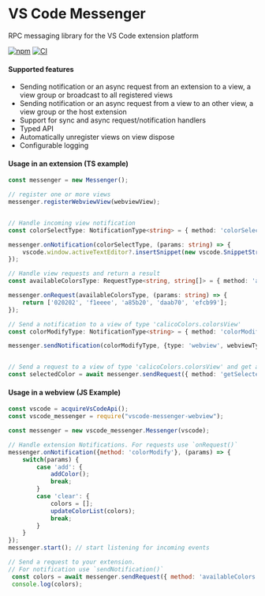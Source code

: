 # VS Code Messenger
RPC messaging library for the VS Code extension platform

[![npm](https://img.shields.io/npm/v/vscode-messenger)](https://www.npmjs.com/package/vscode-messenger) [![CI](https://github.com/TypeFox/vscode-messenger/actions/workflows/main.yml/badge.svg)](https://github.com/TypeFox/vscode-messenger/actions/workflows/main.yml)

#### Supported features

- Sending notification or an async request from an extension to a view, a view group or broadcast to all registered views
- Sending notification or an async request from a view to an other view, a view group or the host extension
- Support for sync and async request/notification handlers
- Typed API
- Automatically unregister views on view dispose
- Configurable logging


#### Usage in an extension (TS example)

```ts
const messenger = new Messenger();

// register one or more views
messenger.registerWebviewView(webviewView);


// Handle incoming view notification
const colorSelectType: NotificationType<string> = { method: 'colorSelected' };

messenger.onNotification(colorSelectType, (params: string) => {
    vscode.window.activeTextEditor?.insertSnippet(new vscode.SnippetString(`#${params}`));
});

// Handle view requests and return a result
const availableColorsType: RequestType<string, string[]> = { method: 'availableColor' };

messenger.onRequest(availableColorsType, (params: string) => {
    return ['020202', 'f1eeee', 'a85b20', 'daab70', 'efcb99'];
});

// Send a notification to a view of type 'calicoColors.colorsView'
const colorModifyType: NotificationType<string> = { method: 'colorModify' };

messenger.sendNotification(colorModifyType, {type: 'webview', webviewType: 'calicoColors.colorsView' }, 'clear');


// Send a request to a view of type 'calicoColors.colorsView' and get a result
const selectedColor = await messenger.sendRequest({ method: 'getSelectedColor' }, {type: 'webview', webviewType: 'calicoColors.colorsView' }, '');
```


#### Usage in a webview (JS Example)

```js
const vscode = acquireVsCodeApi();
const vscode_messenger = require("vscode-messenger-webview");

const messenger = new vscode_messenger.Messenger(vscode);

// Handle extension Notifications. For requests use `onRequest()` 
messenger.onNotification({method: 'colorModify'}, (params) => {
    switch(params) {
        case 'add': {
            addColor();
            break;
        }
        case 'clear': {
            colors = [];
            updateColorList(colors);
            break;
        }
    }
});
messenger.start(); // start listening for incoming events

// Send a request to your extension.
// For notification use `sendNotification()`
 const colors = await messenger.sendRequest({ method: 'availableColors'}, HOST_EXTENSION, '');
 console.log(colors);

```
